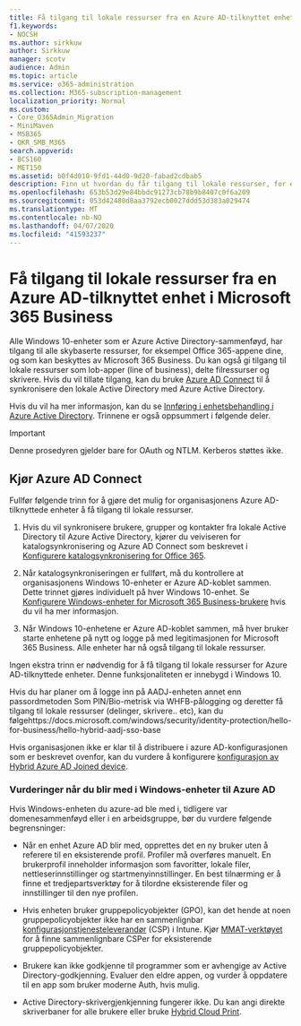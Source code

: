 ```yaml
---
title: Få tilgang til lokale ressurser fra en Azure AD-tilknyttet enhet i Microsoft 365 Business
f1.keywords:
- NOCSH
ms.author: sirkkuw
author: Sirkkuw
manager: scotv
audience: Admin
ms.topic: article
ms.service: o365-administration
ms.collection: M365-subscription-management
localization_priority: Normal
ms.custom:
- Core_O365Admin_Migration
- MiniMaven
- MSB365
- OKR_SMB_M365
search.appverid:
- BCS160
- MET150
ms.assetid: b0f4d010-9fd1-44d0-9d20-fabad2cdbab5
description: Finn ut hvordan du får tilgang til lokale ressurser, for eksempel linje med forretningsapper, delte filressurser og skrivere fra en Azure Active Directory-tilknyttet Windows 10-enhet.
ms.openlocfilehash: 653b53d29e84bbdc91273cb78b9b8407c0f6a209
ms.sourcegitcommit: 053d42480d8aa3792ecb0027ddd53d383a029474
ms.translationtype: MT
ms.contentlocale: nb-NO
ms.lasthandoff: 04/07/2020
ms.locfileid: "41593237"
---
```

# <a name="access-on-premises-resources-from-an-azure-ad-joined-device-in-microsoft-365-business"></a>Få tilgang til lokale ressurser fra en Azure AD-tilknyttet enhet i Microsoft 365 Business

Alle Windows 10-enheter som er Azure Active Directory-sammenføyd, har tilgang til alle skybaserte ressurser, for eksempel Office 365-appene dine, og som kan beskyttes av Microsoft 365 Business. Du kan også gi tilgang til lokale ressurser som lob-apper (line of business), delte filressurser og skrivere. Hvis du vil tillate tilgang, kan du bruke [Azure AD Connect](https://docs.microsoft.com/azure/active-directory/connect/active-directory-aadconnect) til å synkronisere den lokale Active Directory med Azure Active Directory. 

Hvis du vil ha mer informasjon, kan du se [Innføring i enhetsbehandling i Azure Active Directory](https://docs.microsoft.com/azure/active-directory/device-management-introduction).
Trinnene er også oppsummert i følgende deler.

> [!IMPORTANT]
> Denne prosedyren gjelder bare for OAuth og NTLM. Kerberos støttes ikke.
 
## <a name="run-azure-ad-connect"></a>Kjør Azure AD Connect

Fullfør følgende trinn for å gjøre det mulig for organisasjonens Azure AD-tilknyttede enheter å få tilgang til lokale ressurser.
  
1. Hvis du vil synkronisere brukere, grupper og kontakter fra lokale Active Directory til Azure Active Directory, kjører du veiviseren for katalogsynkronisering og Azure AD Connect som beskrevet i [Konfigurere katalogsynkronisering for Office 365](https://support.office.com/article/1b3b5318-6977-42ed-b5c7-96fa74b08846).
    
2. Når katalogsynkroniseringen er fullført, må du kontrollere at organisasjonens Windows 10-enheter er Azure AD-koblet sammen. Dette trinnet gjøres individuelt på hver Windows 10-enhet. Se [Konfigurere Windows-enheter for Microsoft 365 Business-brukere](set-up-windows-devices.md) hvis du vil ha mer informasjon. 
    
3. Når Windows 10-enhetene er Azure AD-koblet sammen, må hver bruker starte enhetene på nytt og logge på med legitimasjonen for Microsoft 365 Business. Alle enheter har nå også tilgang til lokale ressurser.
    
Ingen ekstra trinn er nødvendig for å få tilgang til lokale ressurser for Azure AD-tilknyttede enheter. Denne funksjonaliteten er innebygd i Windows 10. 

Hvis du har planer om å logge inn på AADJ-enheten annet enn passordmetoden Som PIN/Bio-metrisk via WHFB-pålogging og deretter få tilgang til lokale ressurser (delinger, skrivere.. etc), kan du følgehttps://docs.microsoft.com/windows/security/identity-protection/hello-for-business/hello-hybrid-aadj-sso-base
  
Hvis organisasjonen ikke er klar til å distribuere i azure AD-konfigurasjonen som er beskrevet ovenfor, kan du vurdere å konfigurere [konfigurasjon av Hybrid Azure AD Joined device](manage-windows-devices.md).
  
### <a name="considerations-when-you-join-windows-devices-to-azure-ad"></a>Vurderinger når du blir med i Windows-enheter til Azure AD

Hvis Windows-enheten du azure-ad ble med i, tidligere var domenesammenføyd eller i en arbeidsgruppe, bør du vurdere følgende begrensninger:
  
- Når en enhet Azure AD blir med, opprettes det en ny bruker uten å referere til en eksisterende profil. Profiler må overføres manuelt. En brukerprofil inneholder informasjon som favoritter, lokale filer, nettleserinnstillinger og startmenyinnstillinger. En best tilnærming er å finne et tredjepartsverktøy for å tilordne eksisterende filer og innstillinger til den nye profilen.

- Hvis enheten bruker gruppepolicyobjekter (GPO), kan det hende at noen gruppepolicyobjekter ikke har en sammenlignbar [konfigurasjonstjenesteleverandør](https://docs.microsoft.com/windows/configuration/provisioning-packages/how-it-pros-can-use-configuration-service-providers) (CSP) i Intune. Kjør [MMAT-verktøyet](https://www.microsoft.com/download/details.aspx?id=45520) for å finne sammenlignbare CSPer for eksisterende gruppepolicyobjekter.

- Brukere kan ikke godkjenne til programmer som er avhengige av Active Directory-godkjenning. Evaluer den eldre appen, og vurder å oppdatere til en app som bruker moderne Auth, hvis mulig.

- Active Directory-skrivergjenkjenning fungerer ikke. Du kan angi direkte skriverbaner for alle brukere eller bruke [Hybrid Cloud Print](https://docs.microsoft.com/windows-server/administration/hybrid-cloud-print/hybrid-cloud-print-deploy).
